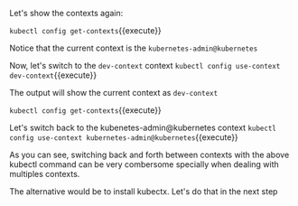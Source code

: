 Let's show the contexts again:

`kubectl config get-contexts`{{execute}}

Notice that the current context is the `kubernetes-admin@kubernetes`

Now, let's switch to the `dev-context` context
`kubectl config use-context dev-context`{{execute}}

The output will show the current context as `dev-context`

`kubectl config get-contexts`{{execute}}

Let's switch back to the kubenetes-admin@kubernetes context
`kubectl config use-context kubernetes-admin@kubernetes`{{execute}}

As you can see, switching back and forth between contexts with the above kubectl command can be very combersome specially when dealing with multiples contexts.

The alternative would be to install kubectx. Let's do that in the next step